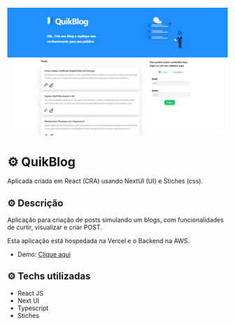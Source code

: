 ![](src/assets/images/system.jpg)

# :gear: QuikBlog

Aplicada criada em React (CRA) usando NextUI (UI) e Stiches (css).

## :gear: Descrição
Aplicação para criação de posts simulando um blogs, com funcionalidades de curtir, visualizar e criar POST.

Esta aplicação está hospedada na Vercel e o Backend na AWS.
- Demo: <a href="https://react-blog-gules.vercel.app" target="_blank">Clique aqui</a>

## :gear: Techs utilizadas

- React JS
- Next UI
- Typescript
- Stiches
